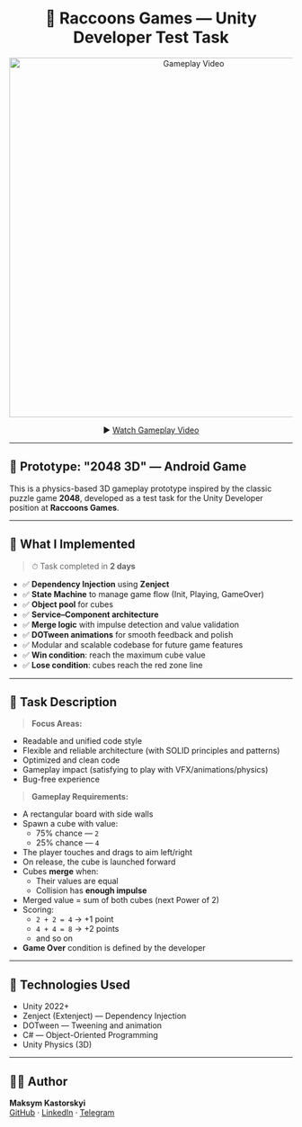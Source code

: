 <h1 align="center">🦝 Raccoons Games — Unity Developer Test Task</h1>

<p align="center">
  <a href="https://www.youtube.com/watch?v=TBrEMPnLjdc" target="_blank">
    <img src="https://img.youtube.com/vi/TBrEMPnLjdc/maxresdefault.jpg" width="640" alt="Gameplay Video"/>
  </a>
</p>

<p align="center">
  ▶️ <a href="https://www.youtube.com/watch?v=TBrEMPnLjdc" target="_blank">Watch Gameplay Video</a>
</p>

---

## 📱 Prototype: "2048 3D" — Android Game

This is a physics-based 3D gameplay prototype inspired by the classic puzzle game **2048**, developed as a test task for the Unity Developer position at **Raccoons Games**.

---

## 🧠 What I Implemented

> ⏱ Task completed in **2 days**

- ✅ **Dependency Injection** using **Zenject**
- ✅ **State Machine** to manage game flow (Init, Playing, GameOver)
- ✅ **Object pool** for cubes
- ✅ **Service–Component architecture**
- ✅ **Merge logic** with impulse detection and value validation
- ✅ **DOTween animations** for smooth feedback and polish
- ✅ Modular and scalable codebase for future game features
- ✅ **Win condition**: reach the maximum cube value
- ✅ **Lose condition**: cubes reach the red zone line


---

## 🎯 Task Description

> **Focus Areas:**
- Readable and unified code style  
- Flexible and reliable architecture (with SOLID principles and patterns)  
- Optimized and clean code  
- Gameplay impact (satisfying to play with VFX/animations/physics)  
- Bug-free experience  

> **Gameplay Requirements:**
- A rectangular board with side walls
- Spawn a cube with value:
  - 75% chance — `2`
  - 25% chance — `4`
- The player touches and drags to aim left/right
- On release, the cube is launched forward
- Cubes **merge** when:
  - Their values are equal
  - Collision has **enough impulse**
- Merged value = sum of both cubes (next Power of 2)
- Scoring:
  - `2 + 2 = 4` → +1 point
  - `4 + 4 = 8` → +2 points
  - and so on
- **Game Over** condition is defined by the developer

---

## 🔧 Technologies Used

- Unity 2022+
- Zenject (Extenject) — Dependency Injection
- DOTween — Tweening and animation
- C# — Object-Oriented Programming
- Unity Physics (3D)

---

## 🧑‍💻 Author

**Maksym Kastorskyi**  
[GitHub](https://github.com/Olsney) · [LinkedIn](https://linkedin.com/in/maksym-kastorskyi) · [Telegram](https://t.me/M_Kast)

